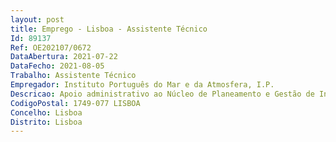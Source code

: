 ```yaml
--- 
layout: post
title: Emprego - Lisboa - Assistente Técnico
Id: 89137
Ref: OE202107/0672
DataAbertura: 2021-07-22
DataFecho: 2021-08-05
Trabalho: Assistente Técnico
Empregador: Instituto Português do Mar e da Atmosfera, I.P.
Descricao: Apoio administrativo ao Núcleo de Planeamento e Gestão de Infraestruturas (NPGI) Colaboração na preparação de cadernos de encargos para aquisição de bens e serviços e empreitadas no âmbito da gestão e manutenção de infraestruturas Colaboração na gestão e manutenção de infraestruturas Acompanhamento de obras de construção civil.
CodigoPostal: 1749-077 LISBOA
Concelho: Lisboa
Distrito: Lisboa
--- 
```

